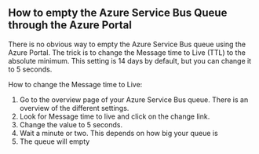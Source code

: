 ## How to empty the Azure Service Bus Queue through the Azure Portal

There is no obvious way to empty the Azure Service Bus queue using the Azure Portal. The trick is to change the Message time to Live (TTL) to the absolute minimum. This setting is 14 days by default, but you can change it to 5 seconds. 

How to change the Message time to Live:

1. Go to the overview page of your Azure Service Bus queue. There is an overview of the different settings. 
2. Look for Message time to live and click on the change link. 
3. Change the value to 5 seconds. 
4. Wait a minute or two. This depends on how big your queue is
5. The queue will empty

